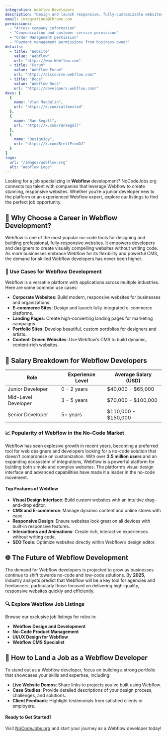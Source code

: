 ```yaml
---
integration: Webflow Developers
description: "Design and launch responsive, fully-customizable websites with Webflow’s intuitive drag-and-drop editor and built-in CMS."
email: integrations@Chrome.com
permissions:
  - "Access company information"
  - "Communication and customer service permission"
  - "Order Management permission"
  - "Payment management permissions from business owner"
details:
  - title: "Website"
    value: "Webflow"
    url: "https://www.Webflow.com"
  - title: "Forum"
    value: "Webflow Forum"
    url: "https://discourse.webflow.com/"
  - title: "Docs"
    value: "Webflow Docs"
    url: "https://developers.webflow.com/"
devs: [
  {
    name: "Vlad Magdalin",
    url: "https://x.com/callmevlad"
  },
  {
    name: "Ran Segall",
    url: "https://x.com/ransegall"
  },
  {
    name: "DesignJoy",
    url: "https://x.com/BrettFromDJ"
  }
]
logo:
  url: "/images/webflow.svg"
  alt: "Webflow Logo"
---
```


Looking for a job specializing in **Webflow** development? NoCodeJobs.org connects top talent with companies that leverage Webflow to create stunning, responsive websites. Whether you’re a junior developer new to the platform or an experienced Webflow expert, explore our listings to find the perfect job opportunity.

## 🚀 Why Choose a Career in Webflow Development?
Webflow is one of the most popular no-code tools for designing and building professional, fully-responsive websites. It empowers developers and designers to create visually compelling websites without writing code. As more businesses embrace Webflow for its flexibility and powerful CMS, the demand for skilled Webflow developers has never been higher.

### 🌟 Use Cases for Webflow Development
Webflow is a versatile platform with applications across multiple industries. Here are some common use cases:

- **Corporate Websites**: Build modern, responsive websites for businesses and organizations.
- **E-commerce Sites**: Design and launch fully-integrated e-commerce platforms.
- **Landing Pages**: Create high-converting landing pages for marketing campaigns.
- **Portfolio Sites**: Develop beautiful, custom portfolios for designers and artists.
- **Content-Driven Websites**: Use Webflow’s CMS to build dynamic, content-rich websites.

## 💸 Salary Breakdown for Webflow Developers

| Role               | Experience Level | Average Salary (USD) |
|--------------------|------------------|----------------------|
| Junior Developer   | 0 - 2 years      | $40,000 - $65,000    |
| Mid-Level Developer| 3 - 5 years      | $70,000 - $100,000   |
| Senior Developer   | 5+ years         | $110,000 - $150,000  |

### 📈 Popularity of Webflow in the No-Code Market
Webflow has seen explosive growth in recent years, becoming a preferred tool for web designers and developers looking for a no-code solution that doesn’t compromise on customization. With over **3.5 million users** and an expanding ecosystem of integrations, Webflow is a powerful platform for building both simple and complex websites. The platform’s visual design interface and advanced capabilities have made it a leader in the no-code movement.

#### Top Features of Webflow
- **Visual Design Interface**: Build custom websites with an intuitive drag-and-drop editor.
- **CMS and E-commerce**: Manage dynamic content and online stores with ease.
- **Responsive Design**: Ensure websites look great on all devices with built-in responsive features.
- **Interactions and Animations**: Create rich, interactive experiences without writing code.
- **SEO Tools**: Optimize websites directly within Webflow’s design editor.

## 🌐 The Future of Webflow Development
The demand for Webflow developers is projected to grow as businesses continue to shift towards no-code and low-code solutions. By **2025**, industry analysts predict that Webflow will be a key tool for agencies and freelancers, particularly those focused on delivering high-quality, responsive websites quickly and efficiently.

### 🔍 Explore Webflow Job Listings
Browse our exclusive job listings for roles in:
- **Webflow Design and Development**
- **No-Code Product Management**
- **UI/UX Design for Webflow**
- **Webflow CMS Specialist**

## 💼 How to Land a Job as a Webflow Developer
To stand out as a Webflow developer, focus on building a strong portfolio that showcases your skills and expertise, including:
- **Live Website Demos**: Share links to projects you’ve built using Webflow.
- **Case Studies**: Provide detailed descriptions of your design process, challenges, and solutions.
- **Client Feedback**: Highlight testimonials from satisfied clients or employers.

#### Ready to Get Started?
Visit [NoCodeJobs.org](https://nocodejobs.org) and start your journey as a Webflow developer today!

